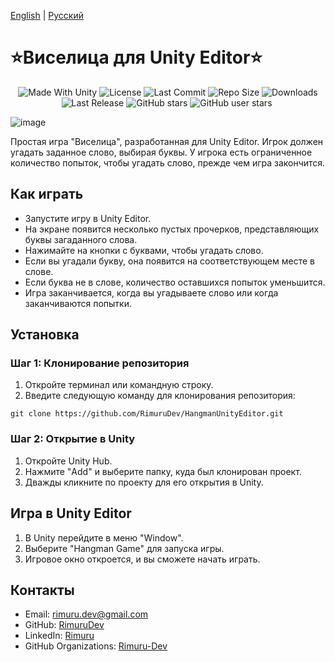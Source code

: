 ﻿[English](README.md) | [Русский](README_RU.md)

<p align="center"><h1>⭐Виселица для Unity Editor⭐</h1></p>
 <p align="center">
  <a>
    <img alt="Made With Unity" src="https://img.shields.io/badge/made%20with-Unity-57b9d3.svg?logo=Unity">
  </a>
  <a>
  <img alt="License" src="https://img.shields.io/github/license/RimuruDev/Unity-HangmanGameEditorWindow?logo=github">
  </a>
  <a>
    <img alt="Last Commit" src="https://img.shields.io/github/last-commit/RimuruDev/Unity-HangmanGameEditorWindow?logo=Mapbox&color=orange">
  </a>
  <a>
    <img alt="Repo Size" src="https://img.shields.io/github/repo-size/RimuruDev/Unity-HangmanGameEditorWindow?logo=VirtualBox">
  </a>
  <a>
    <img alt="Downloads" src="https://img.shields.io/github/downloads/RimuruDev/Unity-HangmanGameEditorWindow/total?color=brightgreen">
  </a>
  <a>
    <img alt="Last Release" src="https://img.shields.io/github/v/release/RimuruDev/Unity-HangmanGameEditorWindow?include_prereleases&logo=Dropbox&color=yellow">
  </a>
  <a>
    <img alt="GitHub stars" src="https://img.shields.io/github/stars/RimuruDev/Unity-HangmanGameEditorWindow?branch=main&label=Stars&logo=GitHub&logoColor=ffffff&labelColor=282828&color=informational&style=flat">
  </a>
  <a>
    <img alt="GitHub user stars" src="https://img.shields.io/github/stars/RimuruDev?affiliations=OWNER&branch=main&label=User%20Stars&logo=GitHub&logoColor=ffffff&labelColor=282828&color=informational&style=flat">
  </a>
  <a>
    <img alt="" src="https://img.shields.io/github/watchers/RimuruDev/Unity-HangmanGameEditorWindow?style=flat">
  </a>
</p>

 ![image](https://github.com/RimuruDev/Unity-HangmanGameEditorWindow/assets/85500556/f5d82c78-ebe7-4d72-bc98-383853e77dd0)

Простая игра "Виселица", разработанная для Unity Editor. Игрок должен угадать заданное слово, выбирая буквы. У игрока есть ограниченное количество попыток, чтобы угадать слово, прежде чем игра закончится.

## Как играть

- Запустите игру в Unity Editor.
- На экране появится несколько пустых прочерков, представляющих буквы загаданного слова.
- Нажимайте на кнопки с буквами, чтобы угадать слово.
- Если вы угадали букву, она появится на соответствующем месте в слове.
- Если буква не в слове, количество оставшихся попыток уменьшится.
- Игра заканчивается, когда вы угадываете слово или когда заканчиваются попытки.

## Установка

### Шаг 1: Клонирование репозитория

1. Откройте терминал или командную строку.
2. Введите следующую команду для клонирования репозитория:

```text
git clone https://github.com/RimuruDev/HangmanUnityEditor.git
```

### Шаг 2: Открытие в Unity

1. Откройте Unity Hub.
2. Нажмите "Add" и выберите папку, куда был клонирован проект.
3. Дважды кликните по проекту для его открытия в Unity.

## Игра в Unity Editor

1. В Unity перейдите в меню "Window".
2. Выберите "Hangman Game" для запуска игры.
3. Игровое окно откроется, и вы сможете начать играть.

## Контакты

- Email: rimuru.dev@gmail.com
- GitHub: [RimuruDev](https://github.com/RimuruDev)
- LinkedIn: [Rimuru](https://www.linkedin.com/in/rimuru/)
- GitHub Organizations: [Rimuru-Dev](https://github.com/Rimuru-Dev)
